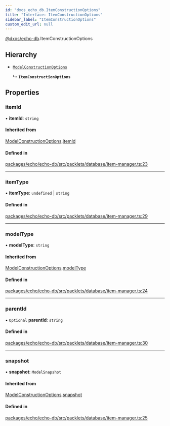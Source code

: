 ```yaml
---
id: "dxos_echo_db.ItemConstructionOptions"
title: "Interface: ItemConstructionOptions"
sidebar_label: "ItemConstructionOptions"
custom_edit_url: null
---
```


[@dxos/echo-db](../modules/dxos_echo_db.md).ItemConstructionOptions

## Hierarchy

- [`ModelConstructionOptions`](dxos_echo_db.ModelConstructionOptions.md)

  ↳ **`ItemConstructionOptions`**

## Properties

### itemId

• **itemId**: `string`

#### Inherited from

[ModelConstructionOptions](dxos_echo_db.ModelConstructionOptions.md).[itemId](dxos_echo_db.ModelConstructionOptions.md#itemid)

#### Defined in

[packages/echo/echo-db/src/packlets/database/item-manager.ts:23](https://github.com/dxos/protocols/blob/6f4c34af3/packages/echo/echo-db/src/packlets/database/item-manager.ts#L23)

___

### itemType

• **itemType**: `undefined` \| `string`

#### Defined in

[packages/echo/echo-db/src/packlets/database/item-manager.ts:29](https://github.com/dxos/protocols/blob/6f4c34af3/packages/echo/echo-db/src/packlets/database/item-manager.ts#L29)

___

### modelType

• **modelType**: `string`

#### Inherited from

[ModelConstructionOptions](dxos_echo_db.ModelConstructionOptions.md).[modelType](dxos_echo_db.ModelConstructionOptions.md#modeltype)

#### Defined in

[packages/echo/echo-db/src/packlets/database/item-manager.ts:24](https://github.com/dxos/protocols/blob/6f4c34af3/packages/echo/echo-db/src/packlets/database/item-manager.ts#L24)

___

### parentId

• `Optional` **parentId**: `string`

#### Defined in

[packages/echo/echo-db/src/packlets/database/item-manager.ts:30](https://github.com/dxos/protocols/blob/6f4c34af3/packages/echo/echo-db/src/packlets/database/item-manager.ts#L30)

___

### snapshot

• **snapshot**: `ModelSnapshot`

#### Inherited from

[ModelConstructionOptions](dxos_echo_db.ModelConstructionOptions.md).[snapshot](dxos_echo_db.ModelConstructionOptions.md#snapshot)

#### Defined in

[packages/echo/echo-db/src/packlets/database/item-manager.ts:25](https://github.com/dxos/protocols/blob/6f4c34af3/packages/echo/echo-db/src/packlets/database/item-manager.ts#L25)
